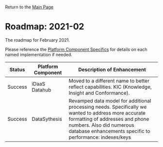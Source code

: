 Return to the <a href="https://project-herophilus.github.io/Project-Herophilus-Assets/" target="_blank">Main Page</a>

# Roadmap: 2021-02
The roadmap for February 2021.

Please reference the [Platform Component Specifics](../Design/PlatformComponents.md) for details on each named implementation if needed.

| Status | Platform Component   | Description of Enhancement|
|---|---|---|
|Success|iDaaS Datahub|Moved to a different name to better reflect capabilities. KIC (Knowledge, Insight and Conformance).|
|Success|DataSythesis|Revamped data model for additional processing needs. Specifically we wanted to address more accurate formatting of addresses and phone numbers. Also did numerous database enhancements specific to performance: indexes/keys|